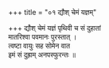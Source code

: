 +++
title = "०१ द्यौश् चेमं यज्ञम्"

+++
द्यौश् चेमं यज्ञं पृथिवी च सं दुहातां  
मातरिश्वा पवमानः पुरस्तात् ।  
त्वष्टा वायुः सह सोमेन वात  
इमं सं दुह्राम् अनपस्फुरन्तः ॥